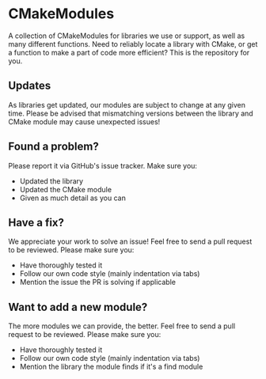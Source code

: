 # CMakeModules
A collection of CMakeModules for libraries we use or support, as well as many different functions.  Need to reliably locate a library with CMake, or get a function to make a part of code more efficient?  This is the repository for you.

## Updates
As libraries get updated, our modules are subject to change at any given time.  Please be advised that mismatching versions between the library and CMake module may cause unexpected issues!

## Found a problem?
Please report it via GitHub's issue tracker.  Make sure you:

- Updated the library
- Updated the CMake module
- Given as much detail as you can

## Have a fix?
We appreciate your work to solve an issue!  Feel free to send a pull request to be reviewed.  Please make sure you:

- Have thoroughly tested it
- Follow our own code style (mainly indentation via tabs)
- Mention the issue the PR is solving if applicable

## Want to add a new module?
The more modules we can provide, the better.  Feel free to send a pull request to be reviewed.  Please make sure you:
- Have thoroughly tested it
- Follow our own code style (mainly indentation via tabs)
- Mention the library the module finds if it's a find module
